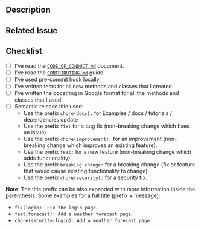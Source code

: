 ## Description

<!-- Add a more detailed description of the changes if needed. -->

## Related Issue

<!-- If your PR refers to a related issue, link it here. -->


## Checklist

<!-- Mark with an `x` all the checkboxes that apply (like `[x]`) -->

- [ ] I've read the [`CODE_OF_CONDUCT.md`](https://github.com/thegraphnetwork/epigraphhub_py/blob/master/CODE_OF_CONDUCT.md) document.
- [ ] I've read the [`CONTRIBUTING.md`](https://github.com/thegraphnetwork/epigraphhub_py/blob/master/CONTRIBUTING.md) guide.
- [ ] I've used pre-commit hook locally.
- [ ] I've written tests for all new methods and classes that I created.
- [ ] I've written the docstring in Google format for all the methods and classes that I used.
- [ ] Semantic release title used:
  - Use the prefix `chore(docs):` for Examples / docs / tutorials / dependencies update
  - Use the prefix `fix:` for a bug fix 
    (non-breaking change which fixes an issue).
  - Use the prefix `chore(improvement):` for an improvement
    (non-breaking change which improves an existing feature).
  - Use the prefix `feat:` for a new feature
    (non-breaking change which adds functionality).
  - Use the prefix `breaking change:` for a breaking change
    (fix or feature that would cause existing functionality to change).
  - Use the prefix `chore(security):` for a security fix.


**Note**: The title prefix can be also expanded with more information
inside the parenthesis. Some examples for a full title (prefix + message): 
- `fix(login): Fix the login page`.
- `feat(forecast): Add a weather forecast page`.
- `chore(security-login): Add a weather forecast page`.
